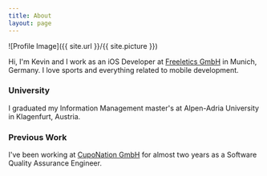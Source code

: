 ```yaml
---
title: About
layout: page
---
```

![Profile Image]({{ site.url }}/{{ site.picture }})

Hi, I'm Kevin and I work as an iOS Developer at [Freeletics GmbH](https://www.freeletics.com) in Munich, Germany. I love sports and everything related to mobile development.

### University
I graduated my Information Management master's at Alpen-Adria University in Klagenfurt, Austria.

### Previous Work
I've been working at [CupoNation GmbH](https://www.cuponation.com) for almost two years as a Software Quality Assurance Engineer.
